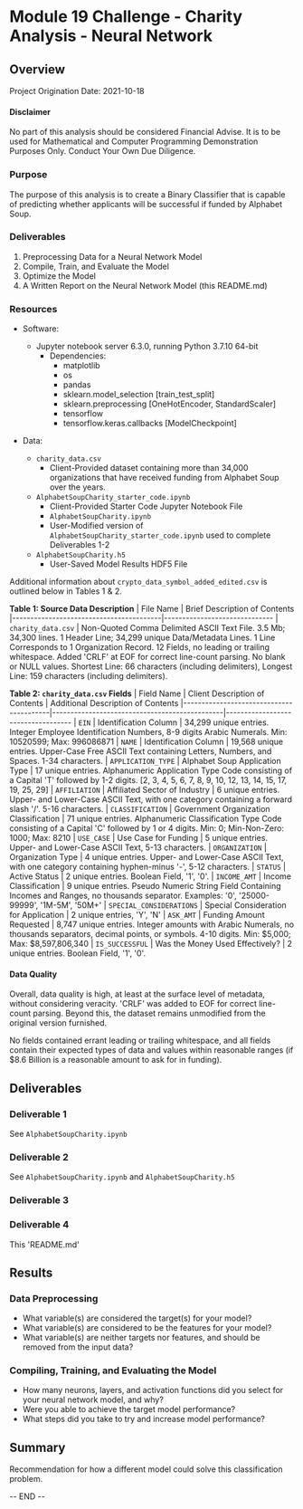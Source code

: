 # Module 19 Challenge - Charity Analysis - Neural Network

## Overview

Project Origination Date: 2021-10-18

#### Disclaimer

No part of this analysis should be considered Financial Advise. It is to be used for Mathematical
and Computer Programming Demonstration Purposes Only. Conduct Your Own Due Diligence.


### Purpose

The purpose of this analysis is to create a Binary Classifier
that is capable of predicting whether applicants will be successful
if funded by Alphabet Soup.


### Deliverables

1. Preprocessing Data for a Neural Network Model
2. Compile, Train, and Evaluate the Model
3. Optimize the Model
4. A Written Report on the Neural Network Model (this README.md)


### Resources

- Software:
	- Jupyter notebook server 6.3.0, running Python 3.7.10 64-bit
		- Dependencies:
			- matplotlib
			- os
			- pandas
			- sklearn.model_selection [train_test_split]
			- sklearn.preprocessing [OneHotEncoder, StandardScaler]
			- tensorflow
			- tensorflow.keras.callbacks [ModelCheckpoint]

- Data:
	- `charity_data.csv`
		- Client-Provided dataset containing more than 34,000 organizations
		that have received funding from Alphabet Soup over the years.
	- `AlphabetSoupCharity_starter_code.ipynb`
		- Client-Provided Starter Code Jupyter Notebook File
		- `AlphabetSoupCharity.ipynb`
		- User-Modified version of `AlphabetSoupCharity_starter_code.ipynb` used to complete Deliverables 1-2
	- `AlphabetSoupCharity.h5`
		- User-Saved Model Results HDF5 File


Additional information about `crypto_data_symbol_added_edited.csv` is outlined below in Tables 1 & 2.

**Table 1: Source Data Description**
| File Name                               | Brief Description of Contents
|-----------------------------------------|------------------------------
| `charity_data.csv`                      | Non-Quoted Comma Delimited ASCII Text File. 3.5 Mb; 34,300 lines. 1 Header Line; 34,299 unique Data/Metadata Lines. 1 Line Corresponds to 1 Organization Record. 12 Fields, no leading or trailing whitespace. Added 'CRLF' at EOF for correct line-count parsing. No blank or NULL values. Shortest Line: 66 characters (including delimiters), Longest Line: 159 characters (including delimiters).

**Table 2: `charity_data.csv` Fields**
| Field Name                              | Client Description of Contents                | Additional Description of Contents
|-----------------------------------------|-----------------------------------------------|-----------------------------------
| `EIN`                                   | Identification Column                         | 34,299 unique entries. Integer Employee Identification Numbers, 8-9 digits Arabic Numerals. Min: 10520599; Max: 996086871
| `NAME`                                  | Identification Column                         | 19,568 unique entries. Upper-Case Free ASCII Text containing Letters, Numbers, and Spaces. 1-34 characters.
| `APPLICATION_TYPE`                      | Alphabet Soup Application Type                | 17 unique entries. Alphanumeric Application Type Code consisting of a Capital 'T' followed by 1-2 digits. [2, 3, 4, 5, 6, 7, 8, 9, 10, 12, 13, 14, 15, 17, 19, 25, 29]
| `AFFILIATION`                           | Affiliated Sector of Industry                 | 6 unique entries. Upper- and Lower-Case ASCII Text, with one category containing a forward slash '/'. 5-16 characters.
| `CLASSIFICATION`                        | Government Organization Classification        | 71 unique entries. Alphanumeric Classification Type Code consisting of a Capital 'C' followed by 1 or 4 digits. Min: 0; Min-Non-Zero: 1000; Max: 8210
| `USE_CASE`                              | Use Case for Funding                          | 5 unique entries. Upper- and Lower-Case ASCII Text, 5-13 characters.
| `ORGANIZATION`                          | Organization Type                             | 4 unique entries. Upper- and Lower-Case ASCII Text, with one category containing hyphen-minus '-', 5-12 characters.
| `STATUS`                                | Active Status                                 | 2 unique entries. Boolean Field, '1', '0'.
| `INCOME_AMT`                            | Income Classification                         | 9 unique entries. Pseudo Numeric String Field Containing Incomes and Ranges, no thousands separator. Examples: '0', '25000-99999', '1M-5M', '50M+'
| `SPECIAL_CONSIDERATIONS`                | Special Consideration for Application         | 2 unique entries, 'Y', 'N'
| `ASK_AMT`                               | Funding Amount Requested                      | 8,747 unique entries. Integer amounts with Arabic Numerals, no thousands separators, decimal points, or symbols. 4-10 digits. Min: $5,000; Max: $8,597,806,340
| `IS_SUCCESSFUL`                         | Was the Money Used Effectively?               | 2 unique entries. Boolean Field, '1', '0'.

	  
#### Data Quality                           

Overall, data quality is high, at least at the surface level of metadata, without considering veracity.
'CRLF' was added to EOF for correct line-count parsing. Beyond this, the dataset remains unmodified
from the original version furnished.

No fields contained errant leading or trailing whitespace, and all fields contain their expected types of data and values within reasonable ranges (if $8.6 Billion is a reasonable amount to ask for in funding).

## Deliverables

### Deliverable 1

See `AlphabetSoupCharity.ipynb`

### Deliverable 2

See `AlphabetSoupCharity.ipynb` and `AlphabetSoupCharity.h5`

### Deliverable 3



### Deliverable 4

This 'README.md'

## Results

### Data Preprocessing

- What variable(s) are considered the target(s) for your model?
- What variable(s) are considered to be the features for your model?
- What variable(s) are neither targets nor features, and should be removed from the input data?

### Compiling, Training, and Evaluating the Model

- How many neurons, layers, and activation functions did you select for your neural network model, and why?
- Were you able to achieve the target model performance?
- What steps did you take to try and increase model performance?

## Summary

Recommendation for how a different model could solve this classification problem.

-- END --
